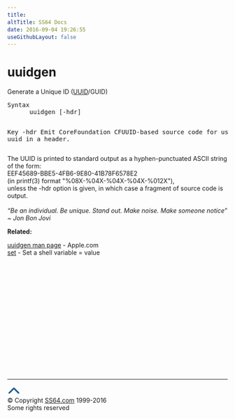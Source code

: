 ```yaml
---
title:
altTitle: SS64 Docs
date: 2016-09-04 19:26:55
useGithubLayout: false
---
```

<!-- #BeginLibraryItem "/Library/head_osx.lbi" --><!-- #EndLibraryItem --><h1>uuidgen</h1> 
<p>Generate a Unique ID (<a href="http://en.wikipedia.org/wiki/Uuid">UUID</a>/GUID)</p>
<pre>Syntax 
      uuidgen [-hdr]

Key
   -hdr      Emit CoreFoundation CFUUID-based source code for using the uuid in a header.</pre>
<p>The UUID is printed to standard output as a hyphen-punctuated ASCII string of the form:<br>
EEF45689-BBE5-4FB6-9E80-41B78F6578E2<br> 
(in printf(3) format "%08X-%04X-%04X-%04X-%012X"),<br>
unless the -hdr option is given, in which case a fragment of source code is output.<br>
<br>
<i class="quote">“Be an individual. Be unique. Stand out. Make noise. Make someone notice” ~ Jon Bon Jovi</i></p>
<p><b>Related:</b></p>
<p><a href="https://developer.apple.com/legacy/library/documentation/Darwin/Reference/ManPages/man1/uuidgen.1.html">uuidgen man page</a> - Apple.com<br>
<a href="set.html">set</a> - Set a shell variable = value</p><!-- #BeginLibraryItem "/Library/foot_osx.lbi" --><p><script async="" src="//pagead2.googlesyndication.com/pagead/js/adsbygoogle.js"></script>
<!-- OSX300 -->
<ins class="adsbygoogle" style="display:inline-block;width:300px;height:250px" data-ad-client="ca-pub-6140977852749469" data-ad-slot="1823340303"></ins>
<script>
(adsbygoogle = window.adsbygoogle || []).push({});
</script></p>
<hr>
<div id="bl" class="footer"><a href="#"><img src="../images/top.png" width="30" height="22" alt="Back to the Top"></a></div>
<div id="br" class="footer, tagline">© Copyright <a href="http://ss64.com/">SS64.com</a> 1999-2016<br>
Some rights reserved</div><!-- #EndLibraryItem -->
